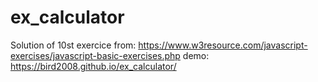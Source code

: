 # ex_calculator
Solution of 10st exercice from: https://www.w3resource.com/javascript-exercises/javascript-basic-exercises.php
demo: https://bird2008.github.io/ex_calculator/
